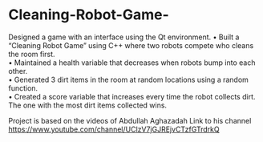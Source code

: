 # Cleaning-Robot-Game-

Designed a game with an interface using the Qt environment.
•	Built a “Cleaning Robot Game” using C++ where two robots compete who cleans the room first. <br />
•	Maintained a health variable that decreases when robots bump into each other. <br />
•	Generated 3 dirt items in the room at random locations using a random function. <br />
•	Created a score variable that increases every time the robot collects dirt. The one with the most dirt items collected wins. <br />

Project is based on the videos of Abdullah Aghazadah
Link to his channel 
https://www.youtube.com/channel/UClzV7jGJREjvCTzfGTrdrkQ
